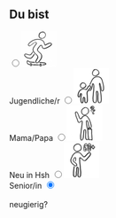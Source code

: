 ## Du bist

<label class="container">
  <input type="radio" name="radio" onclick="updateList2()" value="Jugendlicher"><img id="Jugendlicher" width="64" height="64" src="images/startpage/Jugendlicher.png"><br>Jugendliche/r
</label>
<label class="container">
  <input type="radio" name="radio" onclick="updateList2()" value="Eltern"><img id="Eltern" width="64" height="64" src="images/startpage/Eltern.png"><br>Mama/Papa
</label>
<label class="container">
  <input type="radio" name="radio" onclick="updateList2()" value="Neu_in_Hsh"><img id="Neu_in_Hsh" width="64" height="64" src="images/startpage/Neu_in_Hsh.png"><br>Neu in Hsh
</label>
<label class="container">
  <input type="radio" name="radio" onclick="updateList2()" value="Senior"><img id="Senior" width="64" height="64" src="images/startpage/Senior.png"><br>Senior/in
</label>
<label class="container">
  <input type="radio" name="radio" onclick="updateList2()" value="Startauswahl" checked="checked"><br><br><span class="checkmark"></span>neugierig?
</label>
<br>
<div id="list_">
</div>

<script type="text/javascript">
  window.onload = function() { 
  	document.title = "Hsh4You";
    cacheLists();
    preloadImages();
  }
</script>
